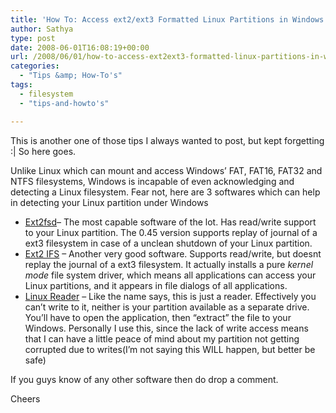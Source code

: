 ```yaml
---
title: 'How To: Access ext2/ext3 Formatted Linux Partitions in Windows'
author: Sathya
type: post
date: 2008-06-01T16:08:19+00:00
url: /2008/06/01/how-to-access-ext2ext3-formatted-linux-partitions-in-windows/
categories:
  - "Tips &amp; How-To's"
tags:
  - filesystem
  - "tips-and-howto's"

---
```

This is another one of those tips I always wanted to post, but kept forgetting :| So here goes.
  
Unlike Linux which can mount and access Windows&#8217; FAT, FAT16, FAT32 and NTFS filesystems, Windows is incapable of even acknowledging and detecting a Linux filesystem. Fear not, here are 3 softwares which can help in detecting your Linux partition under Windows

  * [Ext2fsd][1]&#8211; The most capable software of the lot. Has read/write support to your Linux partition. The 0.45 version supports replay of journal of a ext3 filesystem in case of a unclean shutdown of your Linux partition.
  * [Ext2 IFS][2] &#8211; Another very good software. Supports read/write, but doesnt replay the journal of a ext3 filesystem. It actually installs a pure _kernel mode_ file system driver, which means all applications can access your Linux partitions, and it appears in file dialogs of all applications.
  * [Linux Reader][3] &#8211; Like the name says, this is just a reader. Effectively you can&#8217;t write to it, neither is your partition available as a separate drive. You&#8217;ll have to open the application, then &#8220;extract&#8221; the file to your Windows. Personally I use this, since the lack of write access means that I can have a little peace of mind about my partition not getting corrupted due to writes(I&#8217;m not saying this WILL happen, but better be safe)

If you guys know of any other software then do drop a comment.

Cheers

 [1]: https://ext2fsd.sourceforge.net/index.htm
 [2]: https://www.fs-driver.org/
 [3]: https://www.diskinternals.com/linux-reader